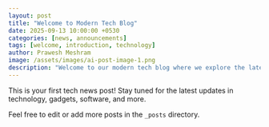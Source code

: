 ```yaml
---
layout: post
title: "Welcome to Modern Tech Blog"
date: 2025-09-13 10:00:00 +0530
categories: [news, announcements]
tags: [welcome, introduction, technology]
author: Prawesh Meshram
image: /assets/images/ai-post-image-1.png
description: "Welcome to our modern tech blog where we explore the latest in technology, programming, and digital innovation."
---
```


This is your first tech news post! Stay tuned for the latest updates in technology, gadgets, software, and more.

Feel free to edit or add more posts in the `_posts` directory.
